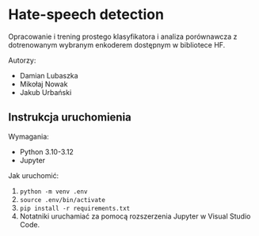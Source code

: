 # Hate-speech detection

Opracowanie i trening prostego klasyfikatora i analiza porównawcza z dotrenowanym wybranym enkoderem dostępnym w bibliotece HF.

Autorzy:

- Damian Lubaszka
- Mikołaj Nowak
- Jakub Urbański

## Instrukcja uruchomienia

Wymagania:

- Python 3.10-3.12
- Jupyter

Jak uruchomić:

1. `python -m venv .env`
2. `source .env/bin/activate`
3. `pip install -r requirements.txt`
4. Notatniki uruchamiać za pomocą rozszerzenia Jupyter w Visual Studio Code.

